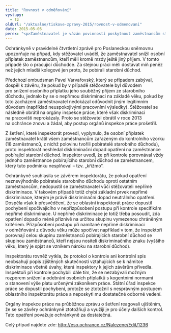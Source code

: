 ```yaml
---
title: "Rovnost v odměňování"
vystupy:
  - tz
oldUrl: "/aktualne/tiskove-zpravy-2015/rovnost-v-odmenovani"
date: 2015-05-05
perex: "<p>Zaměstnavatel je vázán povinností poskytnout zaměstnancům stejnou mzdu za práci stejné hodnoty. Není možné, aby odměnu snížil některým zaměstnancům jen z důvodu, že mají i jiný příjem z důchodu. Ochránkyně na to upozorňuje ve zprávě pro Poslaneckou sněmovnu.</p>"
---
```


<!-- imported from the old website -->

<p>Ochránkyně v pravidelné čtvrtletní zprávě pro Poslaneckou sněmovnu upozorňuje na případ, kdy stěžovatel uváděl, že zaměstnavatel snížil osobní příplatek zaměstnancům, kteří měli kromě mzdy ještě jiný příjem. V tomto případě šlo o pracující důchodce. Za stejnou práci měli dostávat míň peněz než jejich mladší kolegové jen proto, že pobírali starobní důchod.</p><p>Předchozí ombudsman Pavel Varvařovský, který se případem zabýval, dospěl k závěru, že pokud by v případě stěžovatele byl důvodem pro snížení osobního příplatku jeho souběžný příjem ze starobního důchodu, jednalo by se o nepřímou diskriminaci na základě věku, pokud by toto zacházení zaměstnavatel nedokázal odůvodnit jiným legitimním důvodem (například neuspokojivými pracovními výsledky). Stěžovatel se následně obrátil na orgány inspekce práce, které však diskriminaci na pracovišti neprokázaly. Proto se stěžovatel obrátil v roce 2013 na ochránce znovu a žádal, aby postup orgánů inspekce práce prošetřil.</p><p>Z šetření, které inspektorát provedl, vyplynulo, že osobní příplatek zaměstnavatel krátil všem zaměstnancům zařazeným do kontrolního vzorku (18 zaměstnanců, z nichž polovinu tvořili pobíratelé starobního důchodu), proto inspektorát neshledal diskriminační dopad opatření na zaměstnance pobírající starobní důchod. Inspektor uvedl, že při kontrole porovnával vždy jednoho zaměstnance pobírajícího starobní důchod se zaměstnancem, který tuto podmínku nesplňoval – tzv. „křižmo“.</p><p>Ochránkyně souhlasila se závěrem inspektorátu, že pokud opatření neznevýhodnilo pobíratele starobního důchodu oproti ostatním zaměstnancům, nedopustil se zaměstnavatel vůči stěžovateli nepřímé diskriminace. V takovém případě totiž chybí základní prvek nepřímé diskriminace, kterým je právě diskriminační dopad neutrálního opatření. Dospěla však k přesvědčení, že se oblastní inspektorát práce dopustil pochybení spočívajícího v nepřizpůsobení postupu při kontrole specifikám nepřímé diskriminace. U nepřímé diskriminace je totiž třeba posoudit, zda opatření dopadlo méně příznivě na určitou skupinu vymezenou chráněným kritériem. Přizpůsobení postupu při namítané nepřímé diskriminaci v odměňování z důvodu věku může spočívat například v tom, že inspektoři porovnají celou skupinu zaměstnanců pobírajících starobní důchod se skupinou zaměstnanců, kteří nejsou nositeli diskriminačního znaku (vyššího věku, který je spjat se vznikem nároku na starobní důchod).</p><p>Inspektorátu rovněž vytkla, že protokol o kontrole ani kontrolní spis neobsahují popis zjištěných skutečností vztahujících se k námitce diskriminace včetně úvahy, která inspektory k jejich závěrům přivedla. Inspektoři při kontrole pochybili dále tím, že se nezabývali možným rozporem snížení a odebrání osobních příplatků s kogentními normami o stanovení výše platu určenými zákoníkem práce. Státní úřad inspekce práce se dopustil pochybení, protože se ztotožnil s nesprávným postupem oblastního inspektorátu práce a neposkytl mu dostatečné odborné vedení.</p><p>Orgány inspekce práce na průběžnou zprávu o šetření reagovali ujištěním, že se se závěry ochránkyně ztotožňují a využijí je pro účely dalších kontrol. Tato opatření považuje ochránkyně za dostatečná.</p><p>Celý případ najdete zde: <a title="Otevření do nového okna" href="http://eso.ochrance.cz/Nalezene/Edit/1236" target="_blank">http://eso.ochrance.cz/Nalezene/Edit/1236</a>  </p>
